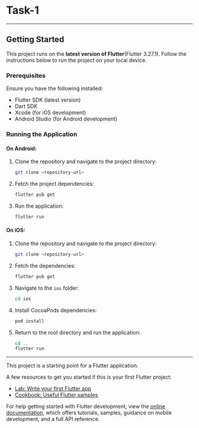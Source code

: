 # Task-1
---

## Getting Started
This project runs on the **latest version of Flutter**(Flutter 3.27.1). Follow the instructions below to run the project on your local device.

### Prerequisites
Ensure you have the following installed:
- Flutter SDK (latest version)
- Dart SDK
- Xcode (for iOS development)
- Android Studio (for Android development)

### Running the Application

#### On Android:
1. Clone the repository and navigate to the project directory:
   ```bash
   git clone <repository-url>
   ```
2. Fetch the project dependencies:
   ```bash
   flutter pub get
   ```
3. Run the application:
   ```bash
   flutter run
   ```

#### On iOS:
1. Clone the repository and navigate to the project directory:
   ```bash
   git clone <repository-url>
   ```
2. Fetch the dependencies:
   ```bash
   flutter pub get
   ```
3. Navigate to the `ios` folder:
   ```bash
   cd ios
   ```
4. Install CocoaPods dependencies:
   ```bash
   pod install
   ```
5. Return to the root directory and run the application:
   ```bash
   cd ..
   flutter run
   ```

---

This project is a starting point for a Flutter application.

A few resources to get you started if this is your first Flutter project:

- [Lab: Write your first Flutter app](https://docs.flutter.dev/get-started/codelab)
- [Cookbook: Useful Flutter samples](https://docs.flutter.dev/cookbook)

For help getting started with Flutter development, view the
[online documentation](https://docs.flutter.dev/), which offers tutorials,
samples, guidance on mobile development, and a full API reference.

 
 

